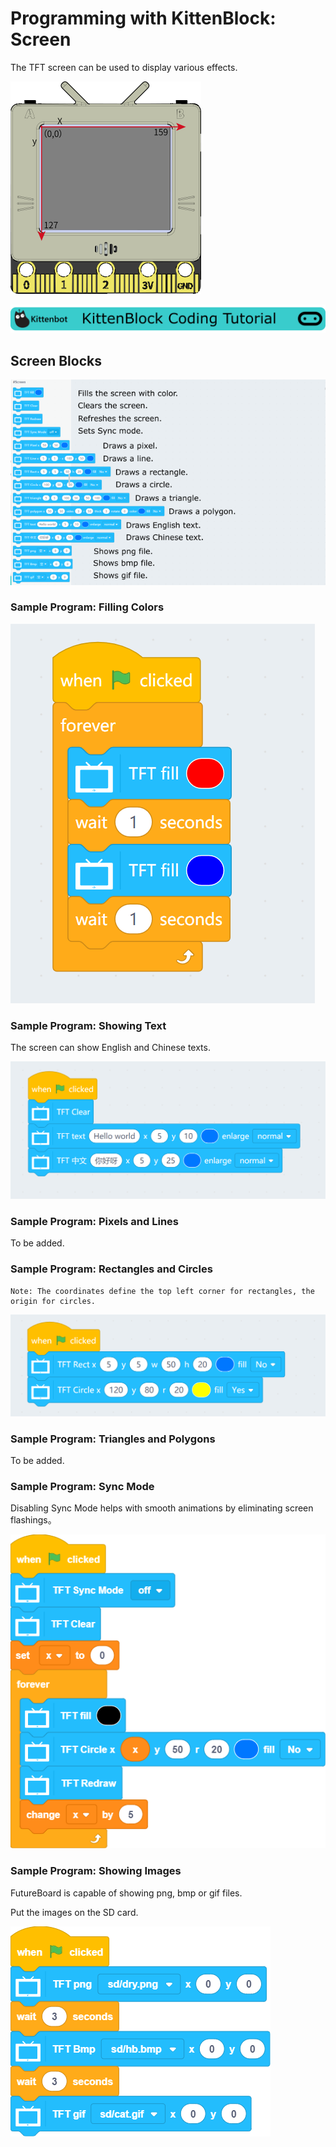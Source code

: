 # Programming with KittenBlock: Screen

The TFT screen can be used to display various effects.

![](../images/screen_coordinates.png)

![](../../functional_module/PWmodules/images/kbbanner.png)

## Screen Blocks

![](../images/screen_en.png)

### Sample Program: Filling Colors

![](../images/screen_code1en.png)

### Sample Program: Showing Text

The screen can show English and Chinese texts.

![](../images/screen_code2en.png)

### Sample Program: Pixels and Lines

To be added.

### Sample Program: Rectangles and Circles

    Note: The coordinates define the top left corner for rectangles, the origin for circles.

![](../images/screen_code4en.png)

### Sample Program: Triangles and Polygons

To be added.

### Sample Program: Sync Mode

Disabling Sync Mode helps with smooth animations by eliminating screen flashings。

![](../images/screen_code6en.png)

### Sample Program: Showing Images

FutureBoard is capable of showing png, bmp or gif files.

Put the images on the SD card.

![](../images/screen_code7en.png)